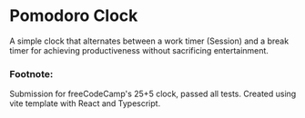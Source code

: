 # Pomodoro Clock
A simple clock that alternates between a work timer (Session) and a break timer for achieving productiveness without sacrificing entertainment.

### Footnote:
Submission for freeCodeCamp's 25+5 clock, passed all tests. Created using vite template with React and Typescript.
